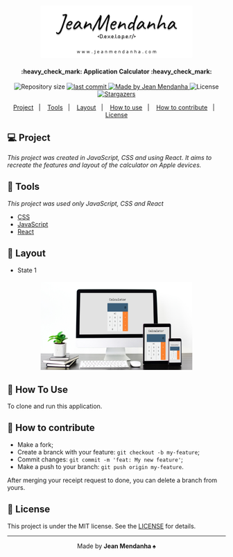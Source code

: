 <h4 align="center">
    <img src="./src/img/topo_black.png" width="350px" /><br>
</h4>

<h4 align="center"> 
	:heavy_check_mark: Application Calculator :heavy_check_mark:
</h4>

<p align="center">
  <img alt="Repository size" src="https://img.shields.io/github/repo-size/JeanMendanhaJr/css-CheckBoxEfect">
    
  <a href="https://github.com/JeanMendanhaJr/css-CheckBoxEfect/commits/master">
    <img alt="last commit" src="https://img.shields.io/github/last-commit/JeanMendanhaJr/css-CheckBoxEfect">
  </a>
  
  <a href="https://www.linkedin.com/in/jeancarlosmendanha/">
    <img alt="Made by Jean Mendanha" src="https://img.shields.io/badge/made%20by-JeanMendanha-%2304D361">
  </a>

  <img alt="License" src="https://img.shields.io/badge/license-MIT-brightgreen">
   <a href="https://github.com/JeanMendanhaJr/css-CheckBoxEfect/stargazers">
    <img alt="Stargazers" src="https://img.shields.io/github/stars/JeanMendanhaJr/BeTheHero?style=social">
  </a>
</p>

<p align="center">
  <a href="#-project">Project</a>&nbsp;&nbsp;&nbsp;|&nbsp;&nbsp;&nbsp;
  <a href="#-tools">Tools</a>&nbsp;&nbsp;&nbsp;|&nbsp;&nbsp;&nbsp;
  <a href="#-layout">Layout</a>&nbsp;&nbsp;&nbsp;|&nbsp;&nbsp;&nbsp;
  <a href="#-how-to-use">How to use</a>&nbsp;&nbsp;&nbsp;|&nbsp;&nbsp;&nbsp;
  <a href="#-how-to-contribute">How to contribute</a>&nbsp;&nbsp;&nbsp;|&nbsp;&nbsp;&nbsp;
  <a href="#-license">License</a>
</p>

## 💻 Project

*This project was created in JavaScript, CSS and using React. It aims to recreate the features and layout of the calculator on Apple devices.*

## 🔨 Tools

*This project was used only JavaScript, CSS and React*

- [CSS](https://developer.mozilla.org/pt-BR/docs/Web/CSS) 
- [JavaScript](https://developer.mozilla.org/pt-BR/docs/Aprender/JavaScript)
- [React](https://pt-br.reactjs.org/)

    
## 🔖 Layout

* State 1
<h5 align="center">
    <img src="./src/img/preview_calculator.png" width="350px" /><br>
</h5>

## 🔩 How To Use

To clone and run this application.

## 🤔 How to contribute

- Make a fork;
- Create a branck with your feature: `git checkout -b my-feature`;
- Commit changes: `git commit -m 'feat: My new feature'`;
- Make a push to your branch: `git push origin my-feature`.

After merging your receipt request to done, you can delete a branch from yours.

## 📝 License

This project is under the MIT license. See the [LICENSE](LICENSE.md) for details.

---

<p align="center">Made by <strong>Jean Mendanha ♠️ </p> 





